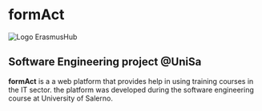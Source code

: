 # formAct
![Logo ErasmusHub](https://github.com/fabio3649/formAct/formAct/src/main/webapp/view/immagini/logo.png)
## Software Engineering project @UniSa

**formAct** is a a web platform that provides help in using training courses in the IT sector.
the platform was developed during the software engineering course at University of Salerno.
